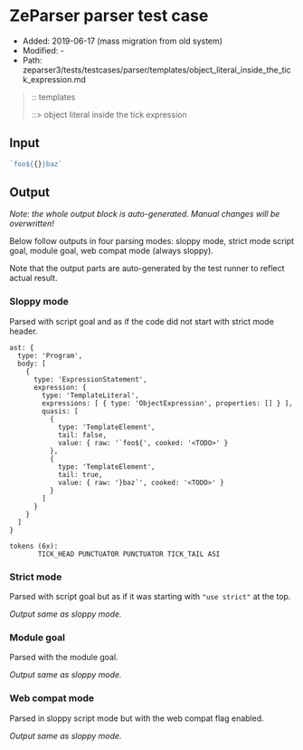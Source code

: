 # ZeParser parser test case

- Added: 2019-06-17 (mass migration from old system)
- Modified: -
- Path: zeparser3/tests/testcases/parser/templates/object_literal_inside_the_tick_expression.md

> :: templates
>
> ::> object literal inside the tick expression

## Input

`````js
`foo${{}}baz`
`````

## Output

_Note: the whole output block is auto-generated. Manual changes will be overwritten!_

Below follow outputs in four parsing modes: sloppy mode, strict mode script goal, module goal, web compat mode (always sloppy).

Note that the output parts are auto-generated by the test runner to reflect actual result.

### Sloppy mode

Parsed with script goal and as if the code did not start with strict mode header.

`````
ast: {
  type: 'Program',
  body: [
    {
      type: 'ExpressionStatement',
      expression: {
        type: 'TemplateLiteral',
        expressions: [ { type: 'ObjectExpression', properties: [] } ],
        quasis: [
          {
            type: 'TemplateElement',
            tail: false,
            value: { raw: '`foo${', cooked: '<TODO>' }
          },
          {
            type: 'TemplateElement',
            tail: true,
            value: { raw: '}baz`', cooked: '<TODO>' }
          }
        ]
      }
    }
  ]
}

tokens (6x):
       TICK_HEAD PUNCTUATOR PUNCTUATOR TICK_TAIL ASI
`````

### Strict mode

Parsed with script goal but as if it was starting with `"use strict"` at the top.

_Output same as sloppy mode._

### Module goal

Parsed with the module goal.

_Output same as sloppy mode._

### Web compat mode

Parsed in sloppy script mode but with the web compat flag enabled.

_Output same as sloppy mode._

